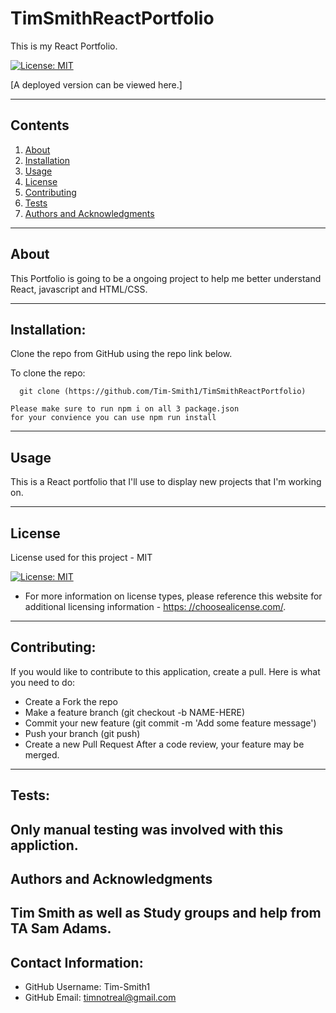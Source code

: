 # TimSmithReactPortfolio



  This is my React Portfolio.

  [![License: MIT](https://img.shields.io/badge/License-MIT-yellow.svg)](https://opensource.org/licenses/MIT)

  [A deployed version can be viewed here.]
  
---
## Contents
1. [About](#about)
2. [Installation](#installation)
3. [Usage](#usage)
4. [License](#license)
5. [Contributing](#contributing)
6. [Tests](#tests)
7. [Authors and Acknowledgments](#authors-and-acknowledgments)
---
## About
   This Portfolio is going to be a ongoing project to help me better understand React, javascript and HTML/CSS.
  

---
## Installation:
  Clone the repo from GitHub using the repo link below.

  To clone the repo:
  
      git clone (https://github.com/Tim-Smith1/TimSmithReactPortfolio)
  
    Please make sure to run npm i on all 3 package.json
    for your convience you can use npm run install 

---
## Usage

This is a React portfolio that I'll use to display new projects that I'm working on.

---
## License
  License used for this project - MIT

  [![License: MIT](https://img.shields.io/badge/License-MIT-yellow.svg)](https://opensource.org/licenses/MIT)

  * For more information on license types, please reference this website
  for additional licensing information - [https: //choosealicense.com/](https://choosealicense.com/).
---
## Contributing:
  
  If you would like to contribute to this application, create a pull.
  Here is what you need to do:
  - Create a Fork the repo
  - Make a feature branch (git checkout -b NAME-HERE)
  - Commit your new feature (git commit -m 'Add some feature message')
  - Push your branch (git push)
  - Create a new Pull Request
  After a code review, your feature may be merged.
---
## Tests:
  Only manual testing was involved with this appliction.
---
## Authors and Acknowledgments
  Tim Smith as well as Study groups and help from TA Sam Adams.
---
## Contact Information:
* GitHub Username: Tim-Smith1
* GitHub Email:    timnotreal@gmail.com
  

